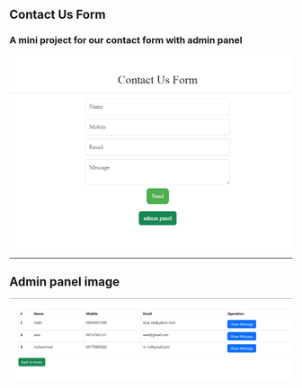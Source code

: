 ## Contact Us Form
### A mini project for our contact form with admin panel

![contact-us](images/contact-us.png)
_____

## Admin panel image
![panel-admin](images/contact-panel.png)
